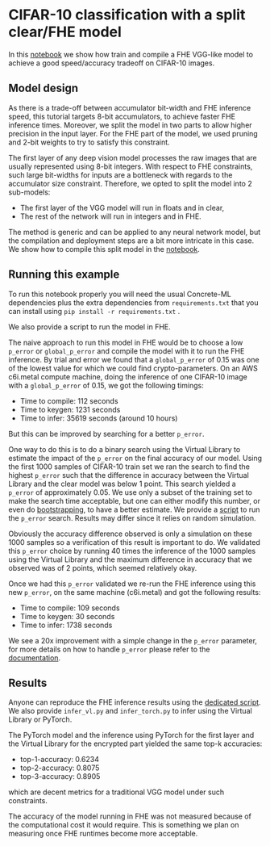 # CIFAR-10 classification with a split clear/FHE model

In this [notebook](./Cifar10.ipynb) we show how train and compile a FHE VGG-like model to achieve a good speed/accuracy tradeoff on CIFAR-10 images.

## Model design

As there is a trade-off between accumulator bit-width and FHE inference speed, this tutorial targets
8-bit accumulators, to achieve faster FHE inference times. Moreover, we split the model in two parts to allow
higher precision in the input layer. For the FHE part of the model, we used pruning and 2-bit weights to try to satisfy this constraint.

The first layer of any deep vision model processes the raw images that are usually represented using 8-bit integers.
With respect to FHE constraints, such large bit-widths for inputs are a bottleneck with regards to the accumulator size constraint. Therefore, we opted to split the model into 2 sub-models:

- The first layer of the VGG model will run in floats and in clear,
- The rest of the network will run in integers and in FHE.

The method is generic and can be applied to any neural network model, but the compilation and deployment steps are a bit more intricate in this case. We show how to compile this split model in the [notebook](./Cifar10.ipynb).

## Running this example

To run this notebook properly you will need the usual Concrete-ML dependencies plus the extra dependencies from `requirements.txt` that you can install using `pip install -r requirements.txt` .

We also provide a script to run the model in FHE.

The naive approach to run this model in FHE would be to choose a low `p_error` or `global_p_error` and compile the model with it to run the FHE inference.
By trial and error we found that a `global_p_error` of 0.15 was one of the lowest value for which we could find crypto-parameters.
On an AWS c6i.metal compute machine, doing the inference of one CIFAR-10 image with a `global_p_error` of 0.15, we got the following timings:

- Time to compile: 112 seconds
- Time to keygen: 1231 seconds
- Time to infer: 35619 seconds (around 10 hours)

But this can be improved by searching for a better `p_error`.

One way to do this is to do a binary search using the Virtual Library to estimate the impact of the `p_error` on the final accuracy of our model.
Using the first 1000 samples of CIFAR-10 train set we ran the search to find the highest `p_error` such that the difference in accuracy between the Virtual Library and the clear model was below 1 point. This search yielded a `p_error` of approximately 0.05.
We use only a subset of the training set to make the search time acceptable, but one can either modify this number, or even do [bootstrapping](<https://en.wikipedia.org/wiki/Bootstrapping_(statistics)>), to have a better estimate.
We provide a [script](./p_error_search.py) to run the `p_error` search. Results may differ since it relies on random simulation.

Obviously the accuracy difference observed is only a simulation on these 1000 samples so a verification of this result is important to do. We validated this `p_error` choice by running 40 times the inference of the 1000 samples using the Virtual Library and the maximum difference in accuracy that we observed was of 2 points, which seemed relatively okay.

Once we had this `p_error` validated we re-run the FHE inference using this new `p_error`, on the same machine (c6i.metal) and got the following results:

- Time to compile: 109 seconds
- Time to keygen: 30 seconds
- Time to infer: 1738 seconds

We see a 20x improvement with a simple change in the `p_error` parameter, for more details on how to handle `p_error` please refer to the [documentation](../../docs/advanced-topics/advanced_features.md#approximate-computations).

## Results

Anyone can reproduce the FHE inference results using the [dedicated script](./infer_fhe.py).
We also provide `infer_vl.py` and `infer_torch.py` to infer using the Virtual Library or PyTorch.

The PyTorch model and the inference using PyTorch for the first layer and the Virtual Library for the encrypted part yielded the same top-k accuracies:

- top-1-accuracy: 0.6234
- top-2-accuracy: 0.8075
- top-3-accuracy: 0.8905

which are decent metrics for a traditional VGG model under such constraints.

The accuracy of the model running in FHE was not measured because of the computational cost it would require.
This is something we plan on measuring once FHE runtimes become more acceptable.

<!-- Add more metrics and training script -->

<!-- FIXME: https://github.com/zama-ai/concrete-ml-internal/issues/2377 -->

<!-- FIXME: https://github.com/zama-ai/concrete-ml-internal/issues/2383 -->
